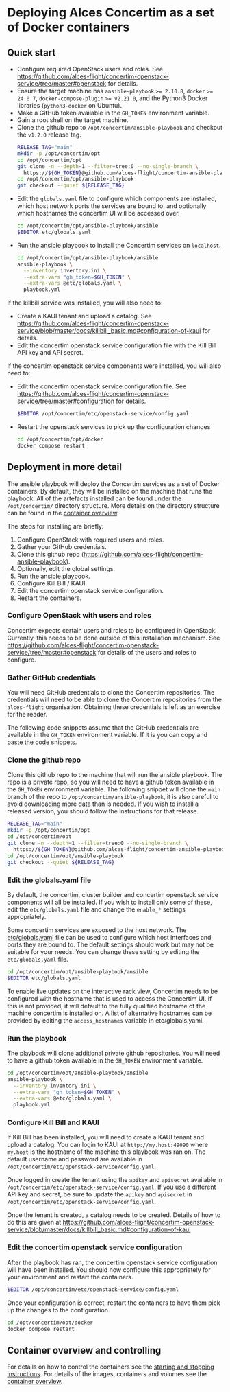 # Deploying Alces Concertim as a set of Docker containers

## Quick start

* Configure required OpenStack users and roles.  See https://github.com/alces-flight/concertim-openstack-service/tree/master#openstack for details.
* Ensure the target machine has `ansible-playbook` `>= 2.10.8`, `docker` `>=
  24.0.7`, `docker-compose-plugin` `>= v2.21.0`, and the Python3 Docker libraries
  (`python3-docker` on Ubuntu).
* Make a GitHub token available in the `GH_TOKEN` environment variable.
* Gain a root shell on the target machine.
* Clone the github repo to `/opt/concertim/ansible-playbook` and checkout the `v1.2.0` release tag.
  ```bash
  RELEASE_TAG="main"
  mkdir -p /opt/concertim/opt
  cd /opt/concertim/opt
  git clone -n --depth=1 --filter=tree:0 --no-single-branch \
    https://${GH_TOKEN}@github.com/alces-flight/concertim-ansible-playbook.git ansible-playbook
  cd /opt/concertim/opt/ansible-playbook
  git checkout --quiet ${RELEASE_TAG}
  ```
* Edit the `globals.yaml` file to configure which components are installed, which host network ports the services are bound to, and optionally which hostnames the concertim UI will be accessed over.
  ```bash
  cd /opt/concertim/opt/ansible-playbook/ansible
  $EDITOR etc/globals.yaml
  ```
* Run the ansible playbook to install the Concertim services on `localhost`.
  ```bash
  cd /opt/concertim/opt/ansible-playbook/ansible
  ansible-playbook \
    --inventory inventory.ini \
    --extra-vars "gh_token=$GH_TOKEN" \
    --extra-vars @etc/globals.yaml \
    playbook.yml
  ```

If the killbill service was installed, you will also need to:

* Create a KAUI tenant and upload a catalog.  See https://github.com/alces-flight/concertim-openstack-service/blob/master/docs/killbill_basic.md#configuration-of-kaui for details.
* Edit the concertim openstack service configuration file with the Kill Bill API key and API secret.

If the concertim openstack service components were installed, you will also need to:

* Edit the concertim openstack service configuration file.  See https://github.com/alces-flight/concertim-openstack-service/tree/master#configuration for details.
  ```bash
  $EDITOR /opt/concertim/etc/openstack-service/config.yaml
  ```
* Restart the openstack services to pick up the configuration changes
  ```bash
  cd /opt/concertim/opt/docker
  docker compose restart
  ```

## Deployment in more detail

The ansible playbook will deploy the Concertim services as a set of Docker containers.
By default, they will be installed on the machine that runs the playbook.
All of the artefacts installed can be found under the `/opt/concertim/` directory structure.
More details on the directory structure can be found in the [container overview](/docs/container-overview.md).

The steps for installing are briefly:

1. Configure OpenStack with required users and roles.
2. Gather your GitHub credentials.
3. Clone this github repo (https://github.com/alces-flight/concertim-ansible-playbook).
4. Optionally, edit the global settings.
5. Run the ansible playbook.
6. Configure Kill Bill / KAUI.
7. Edit the concertim openstack service configuration.
8. Restart the containers.

### Configure OpenStack with users and roles

Concertim expects certain users and roles to be configured in OpenStack.
Currently, this needs to be done outside of this installation mechanism.
See https://github.com/alces-flight/concertim-openstack-service/tree/master#openstack for details of the users and roles to configure.

### Gather GitHub credentials

You will need GitHub credentials to clone the Concertim repositories.
The credentials will need to be able to clone the Concertim repositories from
the `alces-flight` organisation.
Obtaining these credentials is left as an exercise for the reader.

The following code snippets assume that the GitHub credentials are available in
the `GH_TOKEN` environment variable.  If it is you can copy and paste the code
snippets.

### Clone the github repo

Clone this github repo to the machine that will run the ansible playbook.
The repo is a private repo,
so you will need to have a github token available in the `GH_TOKEN` environment variable.
The following snippet will clone the `main` branch of the repo to `/opt/concertim/ansible-playbook`,
it is also careful to avoid downloading more data than is needed.
If you wish to install a released version, you should follow the instructions for that release.

```bash
RELEASE_TAG="main"
mkdir -p /opt/concertim/opt
cd /opt/concertim/opt
git clone -n --depth=1 --filter=tree:0 --no-single-branch \
  https://${GH_TOKEN}@github.com/alces-flight/concertim-ansible-playbook.git ansible-playbook
cd /opt/concertim/opt/ansible-playbook
git checkout --quiet ${RELEASE_TAG}
```

### Edit the globals.yaml file

By default, the concertim, cluster builder and concertim openstack service
components will all be installed.  If you wish to install only some of these,
edit the `etc/globals.yaml` file and change the `enable_*` settings
appropriately.

Some concertim services are exposed to the host network.
The [etc/globals.yaml](/ansible/etc/globals.yaml) file can be used
to configure which host interfaces and ports they are bound to.
The default settings should work but may not be suitable for your needs.
You can change these setting by editing the `etc/globals.yaml` file.

```bash
cd /opt/concertim/opt/ansible-playbook/ansible
$EDITOR etc/globals.yaml
```

To enable live updates on the interactive rack view, Concertim needs to be
configured with the hostname that is used to access the Concertim UI.  If this
is not provided, it will default to the fully qualified hostname of the machine
concertim is installed on.  A list of alternative hostnames can be provided by
editing the `access_hostnames` variable in etc/globals.yaml.

### Run the playbook

The playbook will clone additional private github repositories.
You will need to have a github token available in the `GH_TOKEN` environment variable.

```bash
cd /opt/concertim/opt/ansible-playbook/ansible
ansible-playbook \
  --inventory inventory.ini \
  --extra-vars "gh_token=$GH_TOKEN" \
  --extra-vars @etc/globals.yaml \
  playbook.yml
```


### Configure Kill Bill and KAUI

If Kill Bill has been installed, you will need to create a KAUI tenant and upload a catalog.
You can login to KAUI at `http://my.host:49090` where `my.host` is the hostname of the machine this playbook was ran on.
The default username and password are available in `/opt/concertim/etc/openstack-service/config.yaml`.

Once logged in create the tenant using the `apikey` and `apisecret` available in `/opt/concertim/etc/openstack-service/config.yaml`.
If you use a different API key and secret, be sure to update the `apikey` and `apisecret` in `/opt/concertim/etc/openstack-service/config.yaml`.

Once the tenant is created, a catalog needs to be created.  Details of how to do this are given at https://github.com/alces-flight/concertim-openstack-service/blob/master/docs/killbill_basic.md#configuration-of-kaui


### Edit the concertim openstack service configuration

After the playbook has ran, the concertim openstack service configuration will have been installed.
You should now configure this appropriately for your environment and restart the containers.

```bash
$EDITOR /opt/concertim/etc/openstack-service/config.yaml
```

Once your configuration is correct, restart the containers to have them pick up
the changes to the configuration.

```bash
cd /opt/concertim/opt/docker
docker compose restart
```


## Container overview and controlling

For details on how to control the containers see the [starting and stopping instructions](/docs/controlling.md).
For details of the images, containers and volumes see the [container overview](/docs/container-overview.md).
